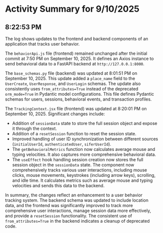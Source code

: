 # Activity Summary for 9/10/2025

## 8:22:53 PM
The log shows updates to the frontend and backend components of an application that tracks user behavior.

The `behaviorApi.js` file (frontend) remained unchanged after the initial commit at 7:50 PM on September 10, 2025.  It defines an Axios instance to send behavioral data to a FastAPI backend at `http://127.0.0.1:8000`.

The `base_schemas.py` file (backend) was updated at 8:01:51 PM on September 10, 2025. This update added a `place_name` field to the `UserCreate`, `UserResponse`, and `UserLogin` schemas.  The update also consistently uses `from_attributes=True` instead of the deprecated `orm_mode=True` in Pydantic model configurations.  This file defines Pydantic schemas for users, sessions, behavioral events, and transaction profiles.

The `TrackingContext.jsx` file (frontend) was updated at 8:20:01 PM on September 10, 2025.  Significant changes include:

*   Addition of `sessionData` state to store the full session object and expose it through the context.
*   Addition of a `resetSession` function to reset the session state.
*   Improved handling of user ID synchronization between different sources (`initialUserId`, `authenticatedUser`, `siferUserId`).
*   The `getBehavioralMetrics` function now calculates average mouse and typing velocities.  It also captures more comprehensive behavioral data.
*   The `useEffect` hook handling session creation now stores the full session object in the `sessionData` state.  The component now comprehensively tracks various user interactions, including mouse clicks, mouse movements, keystrokes (including arrow keys), scrolling, and idle time.  It calculates metrics such as average mouse and typing velocities and sends this data to the backend.

In summary, the changes reflect an enhancement to a user behavior tracking system. The backend schema was updated to include location data, and the frontend was significantly improved to track more comprehensive user interactions, manage session data more effectively, and provide a `resetSession` functionality.  The consistent use of `from_attributes=True` in the backend indicates a cleanup of deprecated code.
